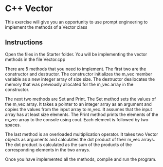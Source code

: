# C++ Vector

This exercise will give you an opportunity to use prompt engineering to implement the methods of a Vector class

## Instructions

Open the files in the Starter folder. You will be implementing the vector methods in the file Vector.cpp

There are 5 methods that you need to implement. The first two are the constructor and destructor. The constructor initializes the m_vec member variable as a new integer array of size size. The destructor deallocates the memory that was previously allocated for the m_vec array in the constructor.

The next two methods are Set and Print. The Set method sets the values of the m_vec array. It takes a pointer to an integer array as an argument and copies the values from the input array to m_vec. It assumes that the input array has at least size elements. The Print method prints the elements of the m_vec array to the console using cout. Each element is followed by two spaces.

The last method is an overloaded multiplication operator. It takes two Vector objects as arguments and calculates the dot product of their m_vec arrays. The dot product is calculated as the sum of the products of the corresponding elements in the two arrays.

Once you have implemented all the methods, compile and run the program.